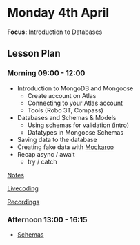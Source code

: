 # Monday 4th April

**Focus:** Introduction to Databases

## Lesson Plan

### Morning 09:00 - 12:00

+ Introduction to MongoDB and Mongoose
  + Create account on Atlas
  + Connecting to your Atlas account
  + Tools (Robo 3T, Compass)
+ Databases and Schemas & Models
  + Using schemas for validation (intro)
  + Datatypes in Mongoose Schemas
+ Saving data to the database
+ Creating fake data with [Mockaroo](https://mockaroo.com/)
+ Recap async / await
  + try / catch

[Notes](./04%20April_Notes.md)

[Livecoding](https://github.com/E07-2/livecoding-schema-validation)

[Recordings](https://us02web.zoom.us/rec/share/lgPg5qHVM_GMFrE6ShVDBFSHbV-I9kzZVgWjk-odunAH-2YuG0Wu2tc7fnomYV7B.D4XWW05Qcu-ymxiV)

### Afternoon 13:00 - 16:15

+ [Schemas](https://github.com/FrancoSpeziali/db-schemas)
